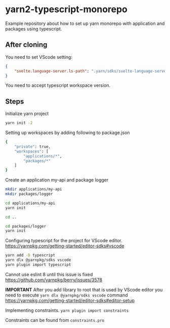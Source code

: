 # yarn2-typescript-monorepo
Example repository about how to set up yarn monorepo with application and packages using typescript.

## After cloning
You need to set VScode setting:
```json
{
    "svelte.language-server.ls-path": ".yarn/sdks/svelte-language-server/bin/server.js"
}
```
You need to accept typescript workspace version.

## Steps
Initialize yarn project
```sh
yarn init -2
```

Setting up workspaces by adding following to package.json
```sh
{
    "private": true,
    "workspaces": [
        "applications/*",
        "packages/*"
    ]
}
```

Create an application my-api and package logger
```sh
mkdir applications/my-api
mkdir packages/logger

cd applications/my-api
yarn init

cd ..

cd packages/logger
yarn init
```

Configuring typescript for the project for VScode editor.
https://yarnpkg.com/getting-started/editor-sdks#vscode
```sh
yarn add -D typescript
yarn dlx @yarnpkg/sdks vscode
yarn plugin import typescript
```

Cannot use eslint 8 until this issue is fixed
https://github.com/yarnpkg/berry/issues/3578

**IMPORTANT** After you add library to root that is used by VScode editor you need to execute `yarn dlx @yarnpkg/sdks vscode` command
https://yarnpkg.com/getting-started/editor-sdks#editor-setup

Implementing constraints.
`yarn plugin import constraints`

Constraints can be found from `constraints.pro`
